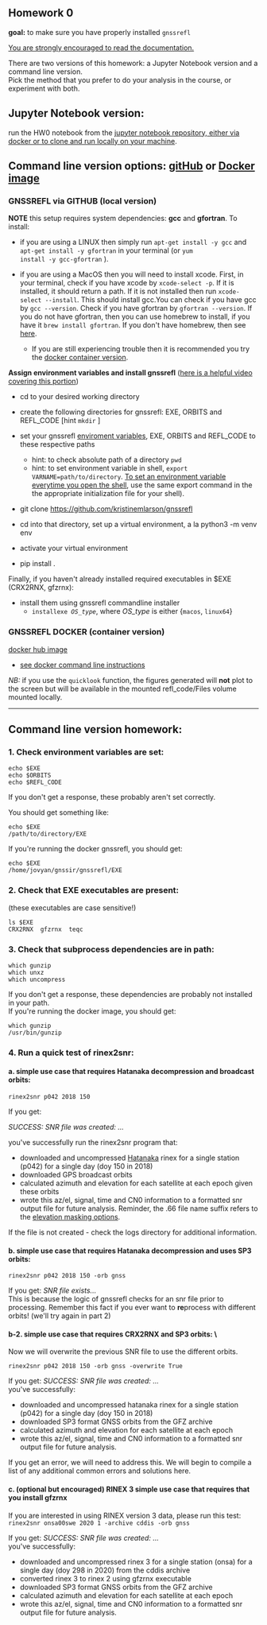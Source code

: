 ## Homework 0

**goal:** to make sure you have properly installed <code>gnssrefl</code>

[You are strongly encouraged to read the documentation.](https://github.com/kristinemlarson/gnssrefl)

There are two versions of this homework: a Jupyter Notebook version and a command line version.  
Pick the method that you prefer to do your analysis in the course, or experiment with both.

## **Jupyter Notebook version:**

run the HW0 notebook from the [jupyter notebook repository, either via docker or to clone and run locally on your machine](https://www.unavco.org/gitlab/gnss_reflectometry/gnssrefl_jupyter).


## **Command line version options: [gitHub](#runs-locally-on-linux-or-macos-using-code-from-github) or [Docker image](#docker-gnssrefl-command-line-container-option)**

### GNSSREFL via GITHUB (local version)

**NOTE** this setup requires system dependencies: **gcc** and **gfortran**.  To install:
* if you are using a LINUX then simply run `apt-get install -y gcc` and `apt-get install -y gfortran` in your terminal (or <code>yum install -y gcc-gfortran</code> ).
* if you are using a MacOS then you will need to install xcode. First, in your terminal, check if you have xcode by `xcode-select -p`.
If it is installed, it should return a path. If it is not installed then run `xcode-select --install`.
This should install gcc.You can check if you have gcc by `gcc --version`. Check if you have gfortran by `gfortran --version`.
If you do not have gfortran, then you can use homebrew to install, if you have it `brew install gfortran`.
If you don't have homebrew, then see [here](https://gcc.gnu.org/wiki/GFortranBinariesMacOS).

  * If you are still experiencing trouble then it is recommended you try the [docker container version](#docker-gnssrefl-command-line-container-option).

**Assign environment variables and install gnssrefl**
([here is a helpful video covering this portion](https://www.youtube.com/watch?v=tdFi2OGIQwg))
* cd to your desired working directory
* create the following directories for gnssrefl: EXE, ORBITS and REFL_CODE [hint <code>mkdir</code> ]
* set your gnssrefl [enviroment variables](https://en.wikipedia.org/wiki/Environment_variable), EXE, ORBITS and REFL_CODE to these respective paths
  * hint: to check absolute path of a directory <code>pwd</code>
  * hint: to set environment variable in shell, <code>export VARNAME=path/to/directory</code>.  [To set an environment variable everytime you open the shell](https://unix.stackexchange.com/questions/117467/how-to-permanently-set-environmental-variables), use the same export command in the the appropriate initialization file for your shell).


* git clone https://github.com/kristinemlarson/gnssrefl
* cd into that directory, set up a virtual environment, a la python3 -m venv env
* activate your virtual environment
* pip install .

Finally, if you haven't already installed required executables in $EXE (CRX2RNX, gfzrnx):
* install them using gnssrefl commandline installer
  * <code>installexe *OS_type*</code>, where *OS_type* is either {<code>macos</code>, <code>linux64</code>}

### GNSSREFL DOCKER (container version)

[docker hub image](https://hub.docker.com/repository/docker/unavdocker/gnssrefl)

* [see docker command line instructions](https://github.com/timdittmann/gnssrefl/blob/docker_instructions/docs/docker_cl_instructions.md)

*NB:* if you use the <code>quicklook</code> function, the figures generated will **not** plot to the screen but will be available in the mounted refl_code/Files volume mounted locally.


---

## **Command line version homework:**
### 1. Check environment variables are set:

<code>echo $EXE</code> \
<code>echo $ORBITS</code> \
<code>echo $REFL_CODE</code>

If you don't get a response, these probably aren't set correctly.  

You should get something like:
```console
echo $EXE
/path/to/directory/EXE
```

If you're running the docker gnssrefl,
you should get:

```console
echo $EXE
/home/jovyan/gnssir/gnssrefl/EXE
```

### 2. Check that EXE executables are present:
(these executables are case sensitive!)
```console
ls $EXE
CRX2RNX  gfzrnx  teqc
```

### 3. Check that subprocess dependencies are in path:

<code>which gunzip</code>\
<code>which unxz</code>\
<code>which uncompress</code>

If you don't get a response, these dependencies are probably not installed in your path. \
If you're running the docker image,
you should get:

```console
which gunzip
/usr/bin/gunzip
```
### 4. Run a quick test of rinex2snr:

#### a. simple use case that requires Hatanaka decompression and broadcast orbits:

<code>rinex2snr p042 2018 150</code>


If you get:

*SUCCESS: SNR file was created: ...*

you've successfully run the rinex2snr program that:
* downloaded and uncompressed [Hatanaka](https://www.unavco.org/data/gps-gnss/hatanaka/hatanaka.html) rinex for a single station (p042) for a single day (doy 150 in 2018)
* downloaded GPS broadcast orbits
* calculated azimuth and elevation for each satellite at each epoch given these orbits
* wrote this az/el, signal, time and CN0 information to a formatted snr output file
for future analysis.
Reminder, the .66 file name suffix refers to the
[elevation masking options](https://github.com/kristinemlarson/gnssrefl#iv-rinex2snr---extracting-snr-data-from-rinex-files-).

If the file is not created - check the logs directory for additional information.

#### b. simple use case that requires Hatanaka decompression and uses SP3 orbits:
<code>rinex2snr p042 2018 150 -orb gnss</code>

If you get:
*SNR file exists...*\
This is because the logic of gnssrefl checks for an snr file prior to processing.
Remember this fact if you ever want to **re**process with different orbits!  (we'll try again in part 2)

#### b-2.  simple use case that requires CRX2RNX and SP3 orbits: \
Now we will overwrite the previous SNR file to use the different orbits.

<code>rinex2snr p042 2018 150 -orb gnss -overwrite True</code>


If you get:
*SUCCESS: SNR file was created: ...*\
you've successfully:
* downloaded and uncompressed hatanaka rinex for a single station (p042)
for a single day (doy 150 in 2018)
* downloaded SP3 format GNSS orbits from the GFZ archive
* calculated azimuth and elevation for each satellite at each epoch
* wrote this az/el, signal, time and CN0 information to a formatted
snr output file for future analysis.

If you get an error, we will need to address this.
We will begin to compile a list of any additional common errors and solutions here.

#### c. (optional but encouraged) RINEX 3 simple use case that requires that you install gfzrnx

If you are interested in using RINEX version 3 data, please run this test: \
<code>rinex2snr onsa00swe 2020 1 -archive cddis -orb gnss </code>

If you get:
*SUCCESS: SNR file was created: ...* \
you've successfully:
* downloaded and uncompressed rinex 3 for a single station (onsa)
for a single day (doy 298 in 2020) from the cddis archive
* converted rinex 3 to rinex 2 using gfzrnx executable
* downloaded SP3 format GNSS orbits from the GFZ archive
* calculated azimuth and elevation for each satellite at each epoch
* wrote this az/el, signal, time and CN0 information to a formatted
snr output file for future analysis.
